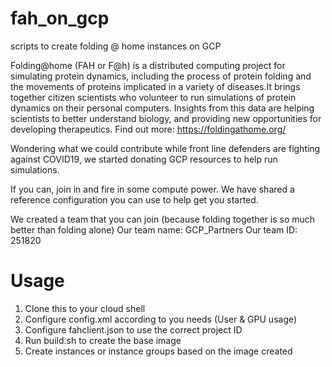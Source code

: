 # fah_on_gcp
scripts to create folding @ home instances on GCP

Folding@home (FAH or F@h) is a distributed computing project for simulating protein dynamics, including the process of protein folding and the movements of proteins implicated in a variety of diseases.It brings together citizen scientists who volunteer to run simulations of protein dynamics on their personal computers. Insights from this data are helping scientists to better understand biology, and providing new opportunities for developing therapeutics.
Find out more: https://foldingathome.org/

Wondering what we could contribute while front line defenders are fighting against COVID19, we started donating GCP resources to help run simulations. 

If you can, join in and fire in some compute power. We have shared a reference configuration you can use to help get you started. 

We created a team that you can join (because folding together is so much better than folding alone)
Our team name: GCP_Partners
Our team ID: 251820


# Usage

1. Clone this to your cloud shell
2. Configure config.xml according to you needs (User & GPU usage)
3. Configure fahclient.json to use the correct project ID
4. Run build.sh to create the base image
5. Create instances or instance groups based on the image created
